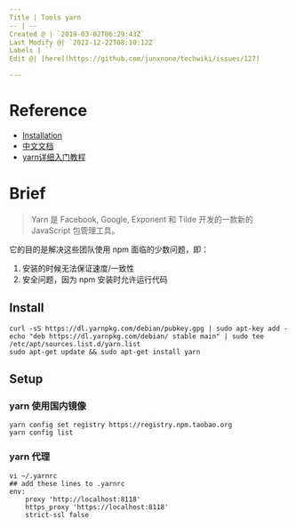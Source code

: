 ```yaml
---
Title | Tools yarn
-- | --
Created @ | `2019-03-02T06:29:43Z`
Last Modify @| `2022-12-22T08:10:12Z`
Labels | ``
Edit @| [here](https://github.com/junxnone/techwiki/issues/127)

---
```


# Reference
- [Installation](https://yarnpkg.com/en/docs/install#debian-stable)
- [中文文档](https://yarn.bootcss.com/docs/)
- [yarn详细入门教程](https://blog.csdn.net/x550392236/article/details/79205812)

# Brief
> Yarn 是 Facebook, Google, Exponent 和 Tilde 开发的一款新的 JavaScript 包管理工具。

它的目的是解决这些团队使用 npm 面临的少数问题，即：
1. 安装的时候无法保证速度/一致性
2. 安全问题，因为 npm 安装时允许运行代码

## Install
```
curl -sS https://dl.yarnpkg.com/debian/pubkey.gpg | sudo apt-key add -
echo "deb https://dl.yarnpkg.com/debian/ stable main" | sudo tee /etc/apt/sources.list.d/yarn.list
sudo apt-get update && sudo apt-get install yarn
```
## Setup
### yarn 使用国内镜像

```
yarn config set registry https://registry.npm.taobao.org
yarn config list
```
### yarn 代理
```
vi ~/.yarnrc
## add these lines to .yarnrc
env:
    proxy 'http://localhost:8118'
    https_proxy 'https://localhost:8118'
    strict-ssl false
```




